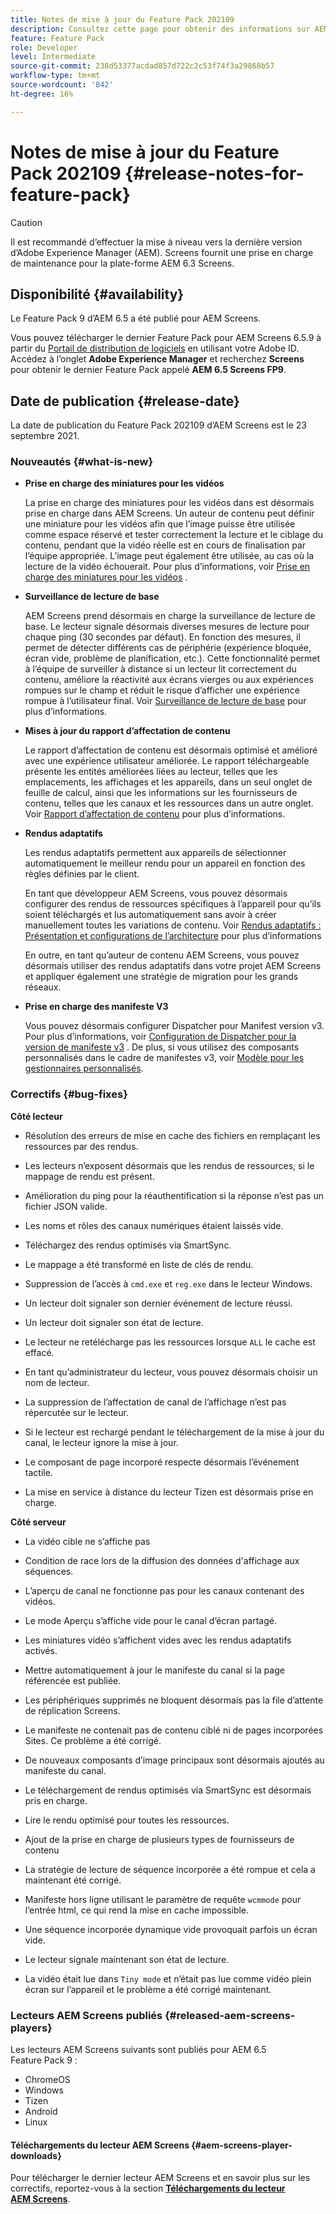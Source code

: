 ```yaml
---
title: Notes de mise à jour du Feature Pack 202109
description: Consultez cette page pour obtenir des informations sur AEM Screens Feature Pack 202109, publié le 23 septembre 2021.
feature: Feature Pack
role: Developer
level: Intermediate
source-git-commit: 238d53377acdad857d722c2c53f74f3a29868b57
workflow-type: tm+mt
source-wordcount: '842'
ht-degree: 16%

---
```


# Notes de mise à jour du Feature Pack 202109 {#release-notes-for-feature-pack}

>[!CAUTION]
>Il est recommandé d’effectuer la mise à niveau vers la dernière version d’Adobe Experience Manager (AEM). Screens fournit une prise en charge de maintenance pour la plate-forme AEM 6.3 Screens.

## Disponibilité {#availability}

Le Feature Pack 9 d’AEM 6.5 a été publié pour AEM Screens.

Vous pouvez télécharger le dernier Feature Pack pour AEM Screens 6.5.9 à partir du [Portail de distribution de logiciels](https://experience.adobe.com/#/downloads/content/software-distribution/en/aem.html) en utilisant votre Adobe ID. Accédez à l’onglet **Adobe Experience Manager** et recherchez **Screens** pour obtenir le dernier Feature Pack appelé **AEM 6.5 Screens FP9**.

## Date de publication {#release-date}

La date de publication du Feature Pack 202109 d’AEM Screens est le 23 septembre 2021.

### Nouveautés {#what-is-new}

* **Prise en charge des miniatures pour les vidéos**

   La prise en charge des miniatures pour les vidéos dans est désormais prise en charge dans AEM Screens. Un auteur de contenu peut définir une miniature pour les vidéos afin que l’image puisse être utilisée comme espace réservé et tester correctement la lecture et le ciblage du contenu, pendant que la vidéo réelle est en cours de finalisation par l’équipe appropriée. L’image peut également être utilisée, au cas où la lecture de la vidéo échouerait.
Pour plus d’informations, voir [Prise en charge des miniatures pour les vidéos](/help/user-guide/thumbnail-support.md) .

* **Surveillance de lecture de base**

   AEM Screens prend désormais en charge la surveillance de lecture de base. Le lecteur signale désormais diverses mesures de lecture pour chaque ping (30 secondes par défaut). En fonction des mesures, il permet de détecter différents cas de périphérie (expérience bloquée, écran vide, problème de planification, etc.). Cette fonctionnalité permet à l’équipe de surveiller à distance si un lecteur lit correctement du contenu, améliore la réactivité aux écrans vierges ou aux expériences rompues sur le champ et réduit le risque d’afficher une expérience rompue à l’utilisateur final.
Voir [Surveillance de lecture de base](https://experienceleague.adobe.com/docs/experience-manager-screens/user-guide/administering/installing-screens-player.html?lang=en#playback-monitoring) pour plus d’informations.

* **Mises à jour du rapport d’affectation de contenu**

   Le rapport d’affectation de contenu est désormais optimisé et amélioré avec une expérience utilisateur améliorée. Le rapport téléchargeable présente les entités améliorées liées au lecteur, telles que les emplacements, les affichages et les appareils, dans un seul onglet de feuille de calcul, ainsi que les informations sur les fournisseurs de contenu, telles que les canaux et les ressources dans un autre onglet.
Voir [Rapport d’affectation de contenu](/help/user-guide/content-assignment-report.md) pour plus d’informations.

* **Rendus adaptatifs**

   Les rendus adaptatifs permettent aux appareils de sélectionner automatiquement le meilleur rendu pour un appareil en fonction des règles définies par le client.

   En tant que développeur AEM Screens, vous pouvez désormais configurer des rendus de ressources spécifiques à l’appareil pour qu’ils soient téléchargés et lus automatiquement sans avoir à créer manuellement toutes les variations de contenu. Voir [Rendus adaptatifs : Présentation et configurations de l’architecture](/help/user-guide/adaptive-renditions.md) pour plus d’informations

   En outre, en tant qu’auteur de contenu AEM Screens, vous pouvez désormais utiliser des rendus adaptatifs dans votre projet AEM Screens et appliquer également une stratégie de migration pour les grands réseaux.

* **Prise en charge des manifeste V3**

   Vous pouvez désormais configurer Dispatcher pour Manifest version v3. Pour plus d’informations, voir [Configuration de Dispatcher pour la version de manifeste v3](https://experienceleague.adobe.com/docs/experience-manager-screens/user-guide/administering/dispatcher-configurations-aem-screens.html?lang=en#configuring-dispatcherv3) .
De plus, si vous utilisez des composants personnalisés dans le cadre de manifestes v3, voir [Modèle pour les gestionnaires personnalisés](https://experienceleague.adobe.com/docs/experience-manager-screens/user-guide/developing/developing-custom-component-tutorial-develop.html?lang=en#custom-handlers).


### Correctifs {#bug-fixes}

**Côté lecteur**

* Résolution des erreurs de mise en cache des fichiers en remplaçant les ressources par des rendus.

* Les lecteurs n’exposent désormais que les rendus de ressources, si le mappage de rendu est présent.

* Amélioration du ping pour la réauthentification si la réponse n’est pas un fichier JSON valide.

* Les noms et rôles des canaux numériques étaient laissés vide.

* Téléchargez des rendus optimisés via SmartSync.

* Le mappage a été transformé en liste de clés de rendu.

* Suppression de l’accès à `cmd.exe` et `reg.exe` dans le lecteur Windows.

* Un lecteur doit signaler son dernier événement de lecture réussi.

* Un lecteur doit signaler son état de lecture.

* Le lecteur ne retélécharge pas les ressources lorsque `ALL` le cache est effacé.

* En tant qu’administrateur du lecteur, vous pouvez désormais choisir un nom de lecteur.

* La suppression de l’affectation de canal de l’affichage n’est pas répercutée sur le lecteur.

* Si le lecteur est rechargé pendant le téléchargement de la mise à jour du canal, le lecteur ignore la mise à jour.

* Le composant de page incorporé respecte désormais l’événement tactile.

* La mise en service à distance du lecteur Tizen est désormais prise en charge.

**Côté serveur**

* La vidéo cible ne s’affiche pas
* Condition de race lors de la diffusion des données d&#39;affichage aux séquences.

* L’aperçu de canal ne fonctionne pas pour les canaux contenant des vidéos.

* Le mode Aperçu s’affiche vide pour le canal d’écran partagé.

* Les miniatures vidéo s’affichent vides avec les rendus adaptatifs activés.

* Mettre automatiquement à jour le manifeste du canal si la page référencée est publiée.

* Les périphériques supprimés ne bloquent désormais pas la file d’attente de réplication Screens.

* Le manifeste ne contenait pas de contenu ciblé ni de pages incorporées Sites. Ce problème a été corrigé.

* De nouveaux composants d’image principaux sont désormais ajoutés au manifeste du canal.

* Le téléchargement de rendus optimisés via SmartSync est désormais pris en charge.

* Lire le rendu optimisé pour toutes les ressources.

* Ajout de la prise en charge de plusieurs types de fournisseurs de contenu

* La stratégie de lecture de séquence incorporée a été rompue et cela a maintenant été corrigé.

* Manifeste hors ligne utilisant le paramètre de requête `wcmmode` pour l’entrée html, ce qui rend la mise en cache impossible.

* Une séquence incorporée dynamique vide provoquait parfois un écran vide.

* Le lecteur signale maintenant son état de lecture.

* La vidéo était lue dans `Tiny mode` et n’était pas lue comme vidéo plein écran sur l’appareil et le problème a été corrigé maintenant.

### Lecteurs AEM Screens publiés {#released-aem-screens-players}

Les lecteurs AEM Screens suivants sont publiés pour AEM 6.5 Feature Pack 9 :

* ChromeOS
* Windows
* Tizen
* Android
* Linux

#### Téléchargements du lecteur AEM Screens   {#aem-screens-player-downloads}

Pour télécharger le dernier lecteur AEM Screens et en savoir plus sur les correctifs, reportez-vous à la section **[Téléchargements du lecteur AEM Screens](https://download.macromedia.com/screens/index.html)**.
